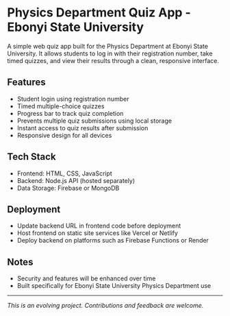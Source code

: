 # Physics Department Quiz App - Ebonyi State University

A simple web quiz app built for the Physics Department at Ebonyi State University. It allows students to log in with their registration number, take timed quizzes, and view their results through a clean, responsive interface.

## Features

- Student login using registration number  
- Timed multiple-choice quizzes  
- Progress bar to track quiz completion  
- Prevents multiple quiz submissions using local storage  
- Instant access to quiz results after submission  
- Responsive design for all devices  

## Tech Stack

- Frontend: HTML, CSS, JavaScript  
- Backend: Node.js API (hosted separately)  
- Data Storage: Firebase or MongoDB  

## Deployment

- Update backend URL in frontend code before deployment  
- Host frontend on static site services like Vercel or Netlify  
- Deploy backend on platforms such as Firebase Functions or Render  

## Notes

- Security and features will be enhanced over time  
- Built specifically for Ebonyi State University Physics Department use

---

*This is an evolving project. Contributions and feedback are welcome.*
